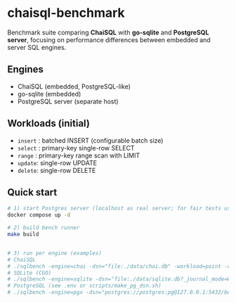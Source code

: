 # chaisql-benchmark

Benchmark suite comparing **ChaiSQL** with **go-sqlite** and **PostgreSQL server**, focusing on performance differences between embedded and server SQL engines.

## Engines
- ChaiSQL (embedded, PostgreSQL-like)
- go-sqlite (embedded)
- PostgreSQL server (separate host)

## Workloads (initial)
- `insert` : batched INSERT (configurable batch size)
- `select` : primary-key single-row SELECT
- `range` : primary-key range scan with LIMIT
- `update`: single-row UPDATE
- `delete`: single-row DELETE

## Quick start
```bash
# 1) start Postgres server (localhost as real server; for fair tests use a different host)
docker compose up -d

# 2) build bench runner
make build


# 3) run per engine (examples)
# ChaiSQL
# ./sqlbench -engine=chai -dsn="file:./data/chai.db" -workload=point -concurrency=16 -warmup=10s -duration=30s
# SQLite (CGO)
# ./sqlbench -engine=sqlite -dsn="file:./data/sqlite.db?_journal_mode=WAL&_synchronous=FULL" -workload=point -concurrency=16
# PostgreSQL (see .env or scripts/make_pg_dsn.sh)
# ./sqlbench -engine=pgx -dsn="postgres://postgres:pg@127.0.0.1:5432/bench?pool_max_conns=64" -workload=point -concurrency=16